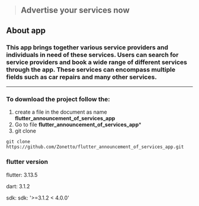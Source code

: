 > ## Advertise your services now
## About app 
### This app brings together various service providers and individuals in need of these services. Users can search for service providers and book a wide range of different services through the app. These services can encompass multiple fields such as car repairs and many other services.

---
### To download the project follow the:
1. create a file in the document as name **flutter_announcement_of_services_app**
2. Go to file **flutter_announcement_of_services_app***
3. git clone
```
git clone https://github.com/Zonetto/flutter_announcement_of_services_app.git
```

### flutter version
flutter: 3.13.5

dart: 3.1.2

sdk: sdk: '>=3.1.2 < 4.0.0'
